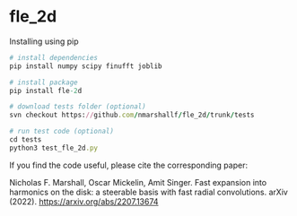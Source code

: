 # fle_2d

Installing using pip

```rb
# install dependencies
pip install numpy scipy finufft joblib

# install package
pip install fle-2d

# download tests folder (optional)
svn checkout https://github.com/nmarshallf/fle_2d/trunk/tests

# run test code (optional)
cd tests
python3 test_fle_2d.py
```


If you find the code useful, please cite the corresponding paper:

Nicholas F. Marshall, Oscar Mickelin, Amit Singer. Fast expansion into harmonics on the disk: a steerable basis with fast radial convolutions. arXiv (2022). 
https://arxiv.org/abs/2207.13674
